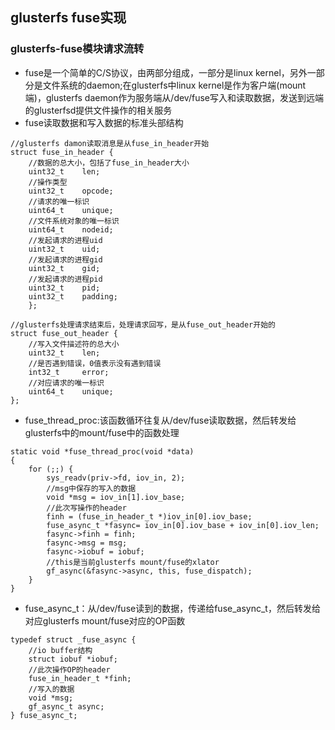 ## glusterfs fuse实现

### glusterfs-fuse模块请求流转

- fuse是一个简单的C/S协议，由两部分组成，一部分是linux kernel，另外一部分是文件系统的daemon;在glusterfs中linux kernel是作为客户端(mount端)，glusterfs daemon作为服务端从/dev/fuse写入和读取数据，发送到远端的glusterfsd提供文件操作的相关服务
- fuse读取数据和写入数据的标准头部结构
```
//glusterfs damon读取消息是从fuse_in_header开始
struct fuse_in_header {
	//数据的总大小，包括了fuse_in_header大小
	uint32_t	len;
	//操作类型
	uint32_t	opcode;
	//请求的唯一标识
	uint64_t	unique;
	//文件系统对象的唯一标识
	uint64_t	nodeid;
	//发起请求的进程uid
	uint32_t	uid;
	//发起请求的进程gid
	uint32_t	gid;
	//发起请求的进程pid
	uint32_t	pid;
	uint32_t	padding;
    };

//glusterfs处理请求结束后，处理请求回写，是从fuse_out_header开始的
struct fuse_out_header {
	//写入文件描述符的总大小
	uint32_t	len;
	//是否遇到错误，0值表示没有遇到错误
	int32_t		error;
	//对应请求的唯一标识
	uint64_t	unique;
};
```
- fuse_thread_proc:该函数循环往复从/dev/fuse读取数据，然后转发给glusterfs中的mount/fuse中的函数处理
```
static void *fuse_thread_proc(void *data)
{
    for (;;) {
        sys_readv(priv->fd, iov_in, 2);
        //msg中保存的写入的数据
        void *msg = iov_in[1].iov_base;
        //此次写操作的header
        finh = (fuse_in_header_t *)iov_in[0].iov_base;
        fuse_async_t *fasync= iov_in[0].iov_base + iov_in[0].iov_len;
        fasync->finh = finh;
        fasync->msg = msg;
        fasync->iobuf = iobuf;
        //this是当前glusterfs mount/fuse的xlator
        gf_async(&fasync->async, this, fuse_dispatch);
    }
}
```
- fuse_async_t：从/dev/fuse读到的数据，传递给fuse_async_t，然后转发给对应glusterfs mount/fuse对应的OP函数
```
typedef struct _fuse_async {
    //io buffer结构
    struct iobuf *iobuf;
    //此次操作OP的header
    fuse_in_header_t *finh;
    //写入的数据
    void *msg;
    gf_async_t async;
} fuse_async_t;
```